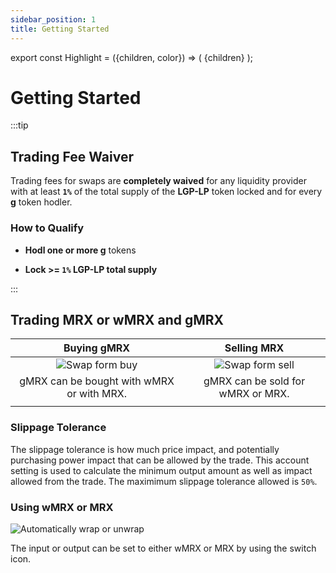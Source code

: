 ```yaml
---
sidebar_position: 1
title: Getting Started
---
```


export const Highlight = ({children, color}) => (
<span
style={{color}}>
{children}
</span>
);

# Getting Started

:::tip

## Trading Fee Waiver

Trading fees for swaps are **completely waived** for any liquidity provider with at least **`1%`** of the total supply of the <Highlight color="#bf96c6">**LGP-LP**</Highlight> token locked and for every <Highlight color="#bf96c6">**g**</Highlight> token hodler.

### How to Qualify

- **Hodl one or more <Highlight color="#bf96c6">g</Highlight>** tokens

- **Lock >= `1%` <Highlight color="#bf96c6">LGP-LP</Highlight> total supply**

:::

## Trading <Highlight color="#bf96c6">MRX</Highlight> or <Highlight color="#bf96c6">wMRX</Highlight> and <Highlight color="#bf96c6">gMRX</Highlight>

|                                                       Buying <Highlight color="#bf96c6">gMRX</Highlight>                                                       |                                                   Selling <Highlight color="#bf96c6">MRX</Highlight>                                                   |
| :------------------------------------------------------------------------------------------------------------------------------------------------------------: | :----------------------------------------------------------------------------------------------------------------------------------------------------: |
|                                                            ![Swap form buy](/img/swap-form-buy.png)                                                            |                                                       ![Swap form sell](/img/swap-form-sell.png)                                                       |
| <Highlight color="#bf96c6">gMRX</Highlight> can be bought with <Highlight color="#bf96c6">wMRX</Highlight> or with <Highlight color="#bf96c6">MRX</Highlight>. | <Highlight color="#bf96c6">gMRX</Highlight> can be sold for <Highlight color="#bf96c6">wMRX</Highlight> or <Highlight color="#bf96c6">MRX</Highlight>. |
|                                                                                                                                                                |

### Slippage Tolerance

The slippage tolerance is how much price impact, and potentially purchasing power impact that can be allowed by the trade. This account setting is used to calculate the minimum output amount as well as impact allowed from the trade. The maximimum slippage tolerance allowed is `50%`.

### Using <Highlight color="#bf96c6">wMRX</Highlight> or <Highlight color="#bf96c6">MRX</Highlight>

![Automatically wrap or unwrap](/img/wrap-unwrap-icon.png)

The input or output can be set to either <Highlight color="#bf96c6">wMRX</Highlight> or <Highlight color="#bf96c6">MRX</Highlight> by using the switch icon.
